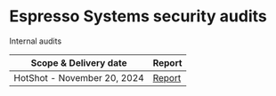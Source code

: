 # Espresso Systems security audits


Internal audits

| Scope & Delivery date       | Report                                                        |
|-----------------------------|---------------------------------------------------------------|
| HotShot - November 20, 2024   | [Report](https://github.com/savvar9991/HotShot/blob/fix(changelog)-add-nil-check-for-tag-date-in-template/audits/internal-reviews/EspressoHotshot-2024internal.pdf) |
